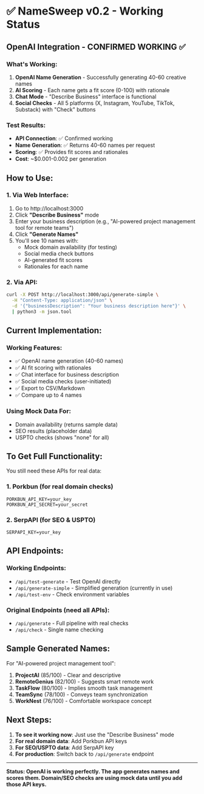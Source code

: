 # ✅ NameSweep v0.2 - Working Status

## OpenAI Integration - CONFIRMED WORKING ✅

### What's Working:
1. **OpenAI Name Generation** - Successfully generating 40-60 creative names
2. **AI Scoring** - Each name gets a fit score (0-100) with rationale
3. **Chat Mode** - "Describe Business" interface is functional
4. **Social Checks** - All 5 platforms (X, Instagram, YouTube, TikTok, Substack) with "Check" buttons

### Test Results:
- **API Connection**: ✅ Confirmed working
- **Name Generation**: ✅ Returns 40-60 names per request
- **Scoring**: ✅ Provides fit scores and rationales
- **Cost**: ~$0.001-0.002 per generation

## How to Use:

### 1. Via Web Interface:
1. Go to http://localhost:3000
2. Click **"Describe Business"** mode
3. Enter your business description (e.g., "AI-powered project management tool for remote teams")
4. Click **"Generate Names"**
5. You'll see 10 names with:
   - Mock domain availability (for testing)
   - Social media check buttons
   - AI-generated fit scores
   - Rationales for each name

### 2. Via API:
```bash
curl -X POST http://localhost:3000/api/generate-simple \
  -H "Content-Type: application/json" \
  -d '{"businessDescription": "Your business description here"}' \
  | python3 -m json.tool
```

## Current Implementation:

### Working Features:
- ✅ OpenAI name generation (40-60 names)
- ✅ AI fit scoring with rationales
- ✅ Chat interface for business description
- ✅ Social media checks (user-initiated)
- ✅ Export to CSV/Markdown
- ✅ Compare up to 4 names

### Using Mock Data For:
- Domain availability (returns sample data)
- SEO results (placeholder data)
- USPTO checks (shows "none" for all)

## To Get Full Functionality:

You still need these APIs for real data:

### 1. **Porkbun** (for real domain checks)
```env
PORKBUN_API_KEY=your_key
PORKBUN_API_SECRET=your_secret
```

### 2. **SerpAPI** (for SEO & USPTO)
```env
SERPAPI_KEY=your_key
```

## API Endpoints:

### Working Endpoints:
- `/api/test-generate` - Test OpenAI directly
- `/api/generate-simple` - Simplified generation (currently in use)
- `/api/test-env` - Check environment variables

### Original Endpoints (need all APIs):
- `/api/generate` - Full pipeline with real checks
- `/api/check` - Single name checking

## Sample Generated Names:

For "AI-powered project management tool":
1. **ProjectAI** (85/100) - Clear and descriptive
2. **RemoteGenius** (82/100) - Suggests smart remote work
3. **TaskFlow** (80/100) - Implies smooth task management
4. **TeamSync** (78/100) - Conveys team synchronization
5. **WorkNest** (76/100) - Comfortable workspace concept

## Next Steps:

1. **To see it working now**: Just use the "Describe Business" mode
2. **For real domain data**: Add Porkbun API keys
3. **For SEO/USPTO data**: Add SerpAPI key
4. **For production**: Switch back to `/api/generate` endpoint

---

**Status: OpenAI is working perfectly. The app generates names and scores them. Domain/SEO checks are using mock data until you add those API keys.**